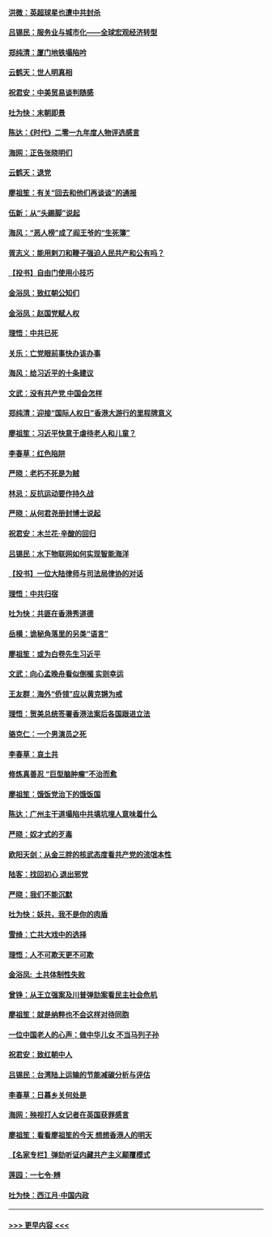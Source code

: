 #### [洪微：英超球星也遭中共封杀](../pages/nsc993/n11727243.md?t=12180655) 
#### [吕锡民：服务业与城市化——全球宏观经济转型](../pages/nsc993/n11725845.md?t=12180655) 
#### [郑纯清：厦门地铁塌陷吟](../pages/nsc993/n11725813.md?t=12180655) 
#### [云鹤天：世人明真相](../pages/nsc993/n11725621.md?t=12180655) 
#### [祝君安：中美贸易谈判随感](../pages/nsc993/n11725609.md?t=12180655) 
#### [吐为快：末朝即景](../pages/nsc993/n11723365.md?t=12180655) 
#### [陈达：《时代》二零一九年度人物评选感言](../pages/nsc993/n11723337.md?t=12180655) 
#### [海网：正告张晓明们](../pages/nsc993/n11723228.md?t=12180655) 
#### [云鹤天：退党](../pages/nsc993/n11723056.md?t=12180655) 
#### [廖祖笙：有关“回去和他们再谈谈”的通报](../pages/nsc993/n11722442.md?t=12180655) 
#### [伍新：从“头踢脚”说起](../pages/nsc993/n11722429.md?t=12180655) 
#### [海风：“恶人榜”成了阎王爷的“生死簿”](../pages/nsc993/n11722272.md?t=12180655) 
#### [胥志义：能用剌刀和鞭子强迫人民共产和公有吗？](../pages/nsc993/n11720569.md?t=12180655) 
#### [【投书】自由门使用小技巧](../pages/nsc993/n11720180.md?t=12180655) 
#### [金浴凤：致红朝公知们](../pages/nsc993/n11720563.md?t=12180655) 
#### [金浴凤：赵国党赋人权](../pages/nsc993/n11720533.md?t=12180655) 
#### [理悟：中共已死](../pages/nsc993/n11720233.md?t=12180655) 
#### [关乐：亡党眼前事快办该办事](../pages/nsc993/n11719160.md?t=12180655) 
#### [海风：给习近平的十条建议](../pages/nsc993/n11717616.md?t=12180655) 
#### [文武：没有共产党 中国会怎样](../pages/nsc993/n11717584.md?t=12180655) 
#### [郑纯清：迎接“国际人权日”香港大游行的里程牌意义](../pages/nsc993/n11717417.md?t=12180655) 
#### [廖祖笙：习近平快意于虐待老人和儿童？](../pages/nsc993/n11715313.md?t=12180655) 
#### [李春草：红色陷阱](../pages/nsc993/n11715029.md?t=12180655) 
#### [严晓：老朽不死是为贼](../pages/nsc993/n11712910.md?t=12180655) 
#### [林忌：反抗运动要作持久战](../pages/nsc993/n11712623.md?t=12180655) 
#### [严晓：从何君尧册封博士说起](../pages/nsc993/n11712465.md?t=12180655) 
#### [祝君安：木兰花·辛酸的回归](../pages/nsc993/n11712381.md?t=12180655) 
#### [吕锡民：水下物联网如何实现智能海洋](../pages/nsc993/n11711158.md?t=12180655) 
#### [【投书】一位大陆律师与司法局律协的对话](../pages/nsc993/n11709675.md?t=12180655) 
#### [理悟：中共归宿](../pages/nsc993/n11710059.md?t=12180655) 
#### [吐为快：共匪在香港秀道德](../pages/nsc993/n11709979.md?t=12180655) 
#### [岳横：诡秘角落里的另类“语言”](../pages/nsc993/n11709792.md?t=12180655) 
#### [廖祖笙：或为白卷先生习近平](../pages/nsc993/n11708330.md?t=12180655) 
#### [文武：向心孟晚舟看似倒楣 实则幸运](../pages/nsc993/n11708236.md?t=12180655) 
#### [王友群：海外“侨领”应以黄克锵为戒](../pages/nsc993/n11706176.md?t=12180655) 
#### [理悟：贺美总统签署香港法案后各国跟进立法](../pages/nsc993/n11706853.md?t=12180655) 
#### [骆克仁：一个男演员之死](../pages/nsc993/n11706677.md?t=12180655) 
#### [李春草：哀土共](../pages/nsc993/n11706255.md?t=12180655) 
#### [修炼真善忍 “巨型脑肿瘤”不治而愈](../pages/nsc993/n11705340.md?t=12180655) 
#### [廖祖笙：饿饭党治下的饿饭国](../pages/nsc993/n11705085.md?t=12180655) 
#### [陈达：广州主干道塌陷中共填坑埋人意味着什么](../pages/nsc993/n11705046.md?t=12180655) 
#### [严晓：奴才式的歹毒](../pages/nsc993/n11704826.md?t=12180655) 
#### [欧阳天剑：从金三胖的核武态度看共产党的流氓本性](../pages/nsc993/n11702238.md?t=12180655) 
#### [陆客：找回初心 退出邪党](../pages/nsc993/n11702213.md?t=12180655) 
#### [严晓：我们不能沉默](../pages/nsc993/n11702110.md?t=12180655) 
#### [吐为快：妖共，我不是你的肉盾](../pages/nsc993/n11701366.md?t=12180655) 
#### [雪绮：亡共大戏中的选择](../pages/nsc993/n11699922.md?t=12180655) 
#### [理悟：人不可欺天更不可欺](../pages/nsc993/n11699657.md?t=12180655) 
#### [金浴凤:  土共体制性失败](../pages/nsc993/n11699361.md?t=12180655) 
#### [曾铮：从王立强案及川普弹劾案看民主社会危机](../pages/nsc993/n11699318.md?t=12180655) 
#### [廖祖笙：就是纳粹也不会这样对待同胞](../pages/nsc993/n11697658.md?t=12180655) 
#### [一位中国老人的心声：做中华儿女 不当马列子孙](../pages/nsc993/n11697525.md?t=12180655) 
#### [祝君安：致红朝中人](../pages/nsc993/n11697518.md?t=12180655) 
#### [吕锡民：台湾陆上运输的节能减碳分析与评估](../pages/nsc993/n11694983.md?t=12180655) 
#### [李春草：日暮乡关何处是](../pages/nsc993/n11694805.md?t=12180655) 
#### [海网：殃视打人女记者在英国获罪感言](../pages/nsc993/n11693832.md?t=12180655) 
#### [廖祖笙：看看廖祖笙的今天 想想香港人的明天](../pages/nsc993/n11693707.md?t=12180655) 
#### [【名家专栏】弹劾听证内藏共产主义颠覆模式](../pages/nsc993/n11693563.md?t=12180655) 
#### [莲园：一七令‧辨](../pages/nsc993/n11692558.md?t=12180655) 
#### [吐为快：西江月·中国内政](../pages/nsc993/n11692071.md?t=12180655) 

----
#### [ >>> 更早内容 <<< ](../indexes/nsc993-earlier.md)
